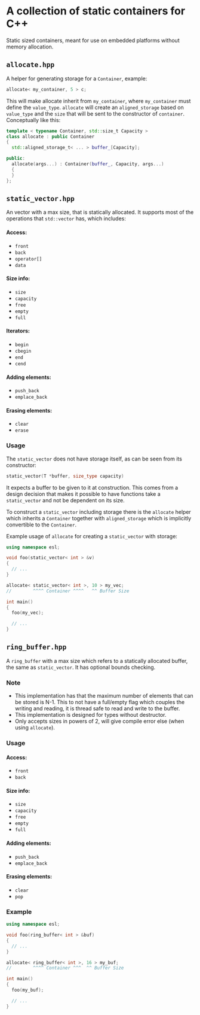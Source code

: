 # A collection of static containers for C++

Static sized containers, meant for use on embedded platforms without memory allocation.

## `allocate.hpp`

A helper for generating storage for a `Container`, example:

```C++
allocate< my_container, 5 > c;
```

This will make allocate inherit from `my_container`, where `my_container` must define the `value_type`. `allocate` will create an `aligned_storage` based on `value_type` and the `size` that will be sent to the constructor of `container`. Conceptually like this:

```C++
template < typename Container, std::size_t Capacity >
class allocate : public Container
{
  std::aligned_storage_t< ... > buffer_[Capacity];

public:
  allocate(args...) : Container(buffer_, Capacity, args...)
  {
  }
};
```

## `static_vector.hpp`

An vector with a max size, that is statically allocated. It supports most of the operations that `std::vector` has, which includes:

#### Access:

* `front`
* `back`
* `operator[]`
* `data`

#### Size info:

* `size`
* `capacity`
* `free`
* `empty`
* `full`

#### Iterators:

* `begin`
* `cbegin`
* `end`
* `cend`

#### Adding elements:

* `push_back`
* `emplace_back`

#### Erasing elements:

* `clear`
* `erase`

### Usage

The `static_vector` does not have storage itself, as can be seen from its constructor:

```C++
static_vector(T *buffer, size_type capacity)
```

It expects a buffer to be given to it at construction. This comes from a design decision that makes it possible to have functions take a `static_vector` and not be dependent on its size.

To construct a `static_vector` including storage there is the `allocate` helper which inherits a `Container` together with `aligned_storage` which is implicitly convertible to the `Container`.

Example usage of `allocate` for creating a `static_vector` with storage:

```C++
using namespace esl;

void foo(static_vector< int > &v)
{
  // ...
}

allocate< static_vector< int >, 10 > my_vec;
//        ^^^^ Container ^^^^   ^^ Buffer Size

int main()
{
  foo(my_vec);

  // ...
}

```

## `ring_buffer.hpp`

A `ring_buffer` with a max size which refers to a statically allocated buffer, the same as `static_vector`. It has optional bounds checking.

### Note

* This implementation has that the maximum number of elements that can be stored is N-1. This to not have a full/empty flag which couples the writing and reading, it is thread safe to read and write to the buffer.
* This implementation is designed for types without destructor.
* Only accepts sizes in powers of 2, will give compile error else (when using `allocate`).

### Usage

#### Access:

* `front`
* `back`

#### Size info:

* `size`
* `capacity`
* `free`
* `empty`
* `full`

#### Adding elements:

* `push_back`
* `emplace_back`

#### Erasing elements:

* `clear`
* `pop`

### Example

```C++
using namespace esl;

void foo(ring_buffer< int > &buf)
{
  // ...
}

allocate< ring_buffer< int >, 16 > my_buf;
//        ^^^^ Container ^^^  ^^ Buffer Size

int main()
{
  foo(my_buf);

  // ...
}
```
